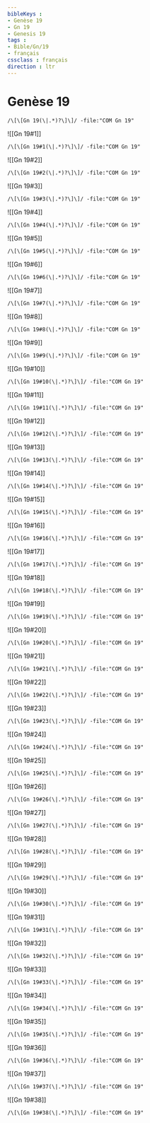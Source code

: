 ```yaml
---
bibleKeys : 
- Genèse 19
- Gn 19
- Genesis 19
tags : 
- Bible/Gn/19
- français
cssclass : français
direction : ltr
---
```


# Genèse 19

```query
/\[\[Gn 19(\|.*)?\]\]/ -file:"COM Gn 19"
```



![[Gn 19#1]]

```query
/\[\[Gn 19#1(\|.*)?\]\]/ -file:"COM Gn 19"
```

![[Gn 19#2]]

```query
/\[\[Gn 19#2(\|.*)?\]\]/ -file:"COM Gn 19"
```

![[Gn 19#3]]

```query
/\[\[Gn 19#3(\|.*)?\]\]/ -file:"COM Gn 19"
```

![[Gn 19#4]]

```query
/\[\[Gn 19#4(\|.*)?\]\]/ -file:"COM Gn 19"
```

![[Gn 19#5]]

```query
/\[\[Gn 19#5(\|.*)?\]\]/ -file:"COM Gn 19"
```

![[Gn 19#6]]

```query
/\[\[Gn 19#6(\|.*)?\]\]/ -file:"COM Gn 19"
```

![[Gn 19#7]]

```query
/\[\[Gn 19#7(\|.*)?\]\]/ -file:"COM Gn 19"
```

![[Gn 19#8]]

```query
/\[\[Gn 19#8(\|.*)?\]\]/ -file:"COM Gn 19"
```

![[Gn 19#9]]

```query
/\[\[Gn 19#9(\|.*)?\]\]/ -file:"COM Gn 19"
```

![[Gn 19#10]]

```query
/\[\[Gn 19#10(\|.*)?\]\]/ -file:"COM Gn 19"
```

![[Gn 19#11]]

```query
/\[\[Gn 19#11(\|.*)?\]\]/ -file:"COM Gn 19"
```

![[Gn 19#12]]

```query
/\[\[Gn 19#12(\|.*)?\]\]/ -file:"COM Gn 19"
```

![[Gn 19#13]]

```query
/\[\[Gn 19#13(\|.*)?\]\]/ -file:"COM Gn 19"
```

![[Gn 19#14]]

```query
/\[\[Gn 19#14(\|.*)?\]\]/ -file:"COM Gn 19"
```

![[Gn 19#15]]

```query
/\[\[Gn 19#15(\|.*)?\]\]/ -file:"COM Gn 19"
```

![[Gn 19#16]]

```query
/\[\[Gn 19#16(\|.*)?\]\]/ -file:"COM Gn 19"
```

![[Gn 19#17]]

```query
/\[\[Gn 19#17(\|.*)?\]\]/ -file:"COM Gn 19"
```

![[Gn 19#18]]

```query
/\[\[Gn 19#18(\|.*)?\]\]/ -file:"COM Gn 19"
```

![[Gn 19#19]]

```query
/\[\[Gn 19#19(\|.*)?\]\]/ -file:"COM Gn 19"
```

![[Gn 19#20]]

```query
/\[\[Gn 19#20(\|.*)?\]\]/ -file:"COM Gn 19"
```

![[Gn 19#21]]

```query
/\[\[Gn 19#21(\|.*)?\]\]/ -file:"COM Gn 19"
```

![[Gn 19#22]]

```query
/\[\[Gn 19#22(\|.*)?\]\]/ -file:"COM Gn 19"
```

![[Gn 19#23]]

```query
/\[\[Gn 19#23(\|.*)?\]\]/ -file:"COM Gn 19"
```

![[Gn 19#24]]

```query
/\[\[Gn 19#24(\|.*)?\]\]/ -file:"COM Gn 19"
```

![[Gn 19#25]]

```query
/\[\[Gn 19#25(\|.*)?\]\]/ -file:"COM Gn 19"
```

![[Gn 19#26]]

```query
/\[\[Gn 19#26(\|.*)?\]\]/ -file:"COM Gn 19"
```

![[Gn 19#27]]

```query
/\[\[Gn 19#27(\|.*)?\]\]/ -file:"COM Gn 19"
```

![[Gn 19#28]]

```query
/\[\[Gn 19#28(\|.*)?\]\]/ -file:"COM Gn 19"
```

![[Gn 19#29]]

```query
/\[\[Gn 19#29(\|.*)?\]\]/ -file:"COM Gn 19"
```

![[Gn 19#30]]

```query
/\[\[Gn 19#30(\|.*)?\]\]/ -file:"COM Gn 19"
```

![[Gn 19#31]]

```query
/\[\[Gn 19#31(\|.*)?\]\]/ -file:"COM Gn 19"
```

![[Gn 19#32]]

```query
/\[\[Gn 19#32(\|.*)?\]\]/ -file:"COM Gn 19"
```

![[Gn 19#33]]

```query
/\[\[Gn 19#33(\|.*)?\]\]/ -file:"COM Gn 19"
```

![[Gn 19#34]]

```query
/\[\[Gn 19#34(\|.*)?\]\]/ -file:"COM Gn 19"
```

![[Gn 19#35]]

```query
/\[\[Gn 19#35(\|.*)?\]\]/ -file:"COM Gn 19"
```

![[Gn 19#36]]

```query
/\[\[Gn 19#36(\|.*)?\]\]/ -file:"COM Gn 19"
```

![[Gn 19#37]]

```query
/\[\[Gn 19#37(\|.*)?\]\]/ -file:"COM Gn 19"
```

![[Gn 19#38]]

```query
/\[\[Gn 19#38(\|.*)?\]\]/ -file:"COM Gn 19"
```

